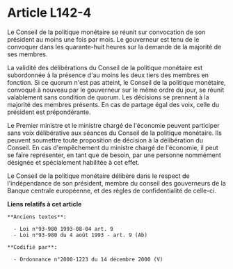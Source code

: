 # Article L142-4

Le Conseil de la politique monétaire se réunit sur convocation de son président au moins une fois par mois. Le gouverneur est
tenu de le convoquer dans les quarante-huit heures sur la demande de la majorité de ses membres.

La validité des délibérations du Conseil de la politique monétaire est subordonnée à la présence d'au moins les deux tiers
des membres en fonction. Si ce quorum n'est pas atteint, le Conseil de la politique monétaire, convoqué à nouveau par le
gouverneur sur le même ordre du jour, se réunit valablement sans condition de quorum. Les décisions se prennent à la majorité
des membres présents. En cas de partage égal des voix, celle du président est prépondérante.

Le Premier ministre et le ministre chargé de l'économie peuvent participer sans voix délibérative aux séances du Conseil de
la politique monétaire. Ils peuvent soumettre toute proposition de décision à la délibération du Conseil. En cas
d'empêchement du ministre chargé de l'économie, il peut se faire représenter, en tant que de besoin, par une personne
nommément désignée et spécialement habilitée à cet effet.

Le Conseil de la politique monétaire délibère dans le respect de l'indépendance de son président, membre du conseil des
gouverneurs de la Banque centrale européenne, et des règles de confidentialité de celle-ci.

**Liens relatifs à cet article**

	**Anciens textes**:

	  - Loi n°93-980 1993-08-04 art. 9
	  - Loi n°93-980 du 4 août 1993 - art. 9 (Ab)

	**Codifié par**:

	  - Ordonnance n°2000-1223 du 14 décembre 2000 (V)
